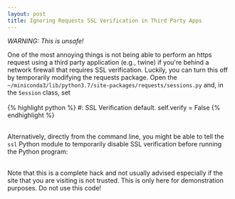```yaml
---
layout: post
title: Ignoring Requests SSL Verification in Third Party Apps
---
```


<!--
<img class="img-left" align="left" src="{{ site.url }}/images/">
-->

_WARNING: This is unsafe!_

One of the most annoying things is not being able to perform an https request using a third party application (e.g., twine) if you're behind a network firewall that requires SSL verification. Luckily, you can turn this off by temporarily modifying the requests package. Open the `~/miniconda3/lib/python3.7/site-packages/requests/sessions.py` and, in the `Session` class, set
<br><br>
{% highlight python %}
#: SSL Verification default.
self.verify = False
{% endhighlight %}
<br><br>

Alternatively, directly from the command line, you might be able to tell the `ssl` Python module to temporarily disable SSL verification before running the Python program:
<br><br>
<!--
{% highlight %}
PYTHONHTTPSVERIFY=0 python your_script.py
{% endhighlight %}
<br><br>
-->

Note that this is a complete hack and not usually advised especially if the site that you are visiting is not trusted. This is only here for demonstration purposes. Do not use this code! 
